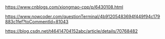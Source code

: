 https://www.cnblogs.com/xiongmao-cpp/p/6430108.html

https://www.nowcoder.com/questionTerminal/4b91205483694f449f94c179883c1fef?toCommentId=81043

https://blog.csdn.net/t46414704152abc/article/details/70768482

